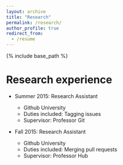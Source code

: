 ```yaml
---
layout: archive
title: "Research"
permalink: /research/
author_profile: true
redirect_from:
  - /resume
---
```


{% include base_path %}

Research experience
======
* Summer 2015: Research Assistant
  * Github University
  * Duties included: Tagging issues
  * Supervisor: Professor Git

* Fall 2015: Research Assistant
  * Github University
  * Duties included: Merging pull requests
  * Supervisor: Professor Hub
  


